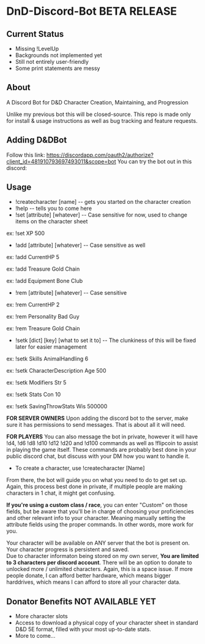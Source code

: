 # DnD-Discord-Bot BETA RELEASE
## Current Status
* Missing !LevelUp
* Backgrounds not implemented yet
* Still not entirely user-friendly
* Some print statements are messy

## About
A Discord Bot for D&amp;D Character Creation, Maintaining, and Progression

Unlike my previous bot this will be closed-source.  This repo is made only for install & usage instructions as well as bug tracking and feature requests.

## Adding D&DBot

Follow this link: https://discordapp.com/oauth2/authorize?client_id=481910793697493011&scope=bot
You can try the bot out in this discord: 

## Usage

- !createcharacter [name] -- gets you started on the character creation
- !help -- tells you to come here
- !set [attribute] [whatever] -- Case sensitive for now, used to change items on the character sheet

ex: !set XP 500

- !add [attribute] [whatever] -- Case sensitive as well

ex: !add CurrentHP 5

ex: !add Treasure Gold Chain

ex: !add Equipment Bone Club

- !rem [attribute] [whatever] -- Case sensitive

ex: !rem CurrentHP 2

ex: !rem Personality Bad Guy

ex: !rem Treasure Gold Chain

- !setk [dict] [key] [what to set it to] -- The clunkiness of this will be fixed later for easier management

ex: !setk Skills AnimalHandling 6

ex: !setk CharacterDescription Age 500

ex: !setk Modifiers Str 5

ex: !setk Stats Con 10

ex: !setk SavingThrowStats Wis 500000

**FOR SERVER OWNERS**
Upon adding the discord bot to the server, make sure it has permissions to send messages.  That is about all it will need.

**FOR PLAYERS**
You can also message the bot in private, however it will have !d4, !d6 !d8 !d10 !d12 !d20 and !d100 commands as well as !flipcoin to assist in playing the game itself.  These commands are probably best done in your public discord chat, but discuss with your DM how you want to handle it.

* To create a character, use !createcharacter [Name]

From there, the bot will guide you on what you need to do to get set up.  Again, this process best done in private, if multiple people are making characters in 1 chat, it might get confusing.

**If you're using a custom class / race**, you can enter "Custom" on those fields, but be aware that you'll be in charge of choosing your proficiencies and other relevant info to your character.  Meaning manually setting the attribute fields using the proper commands.  In other words, more work for you.

Your character will be available on ANY server that the bot is present on.  Your character progress is persistent and saved.  
Due to character informaton being stored on my own server, **You are limited to 3 characters per discord account**.  There will be an option to donate to unlocked more / unlimited characters.  Again, this is a space issue.  If more people donate, I can afford better hardware, which means bigger harddrives, which means I can afford to store all your character data.



## Donator Benefits NOT AVAILABLE YET

* More character slots
* Access to download a physical copy of your character sheet in standard D&D 5E format, filled with your most up-to-date stats.
* More to come...
